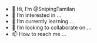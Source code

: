 - 👋 Hi, I’m @SnipingTamilan
- 👀 I’m interested in ...
- 🌱 I’m currently learning ...
- 💞️ I’m looking to collaborate on ...
- 📫 How to reach me ...

<!---
SnipingTamilan/SnipingTamilan is a ✨ special ✨ repository because its `README.md` (this file) appears on your GitHub profile.
You can click the Preview link to take a look at your changes.
--->
